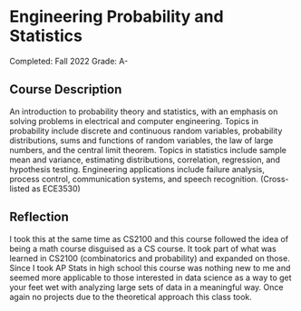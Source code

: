 # Engineering Probability and Statistics

Completed: Fall 2022 Grade: A-

## Course Description

An introduction to probability theory and statistics, with an emphasis on
solving problems in electrical and computer engineering. Topics in probability
include discrete and continuous random variables, probability distributions,
sums and functions of random variables, the law of large numbers, and the
central limit theorem. Topics in statistics include sample mean and variance,
estimating distributions, correlation, regression, and hypothesis testing.
Engineering applications include failure analysis, process control,
communication systems, and speech recognition. (Cross-listed as ECE3530)

## Reflection

I took this at the same time as CS2100 and this course followed the idea of
being a math course disguised as a CS course. It took part of what was learned
in CS2100 (combinatorics and probability) and expanded on those. Since I took AP
Stats in high school this course was nothing new to me and seemed more
applicable to those interested in data science as a way to get your feet wet
with analyzing large sets of data in a meaningful way. Once again no projects
due to the theoretical approach this class took.

